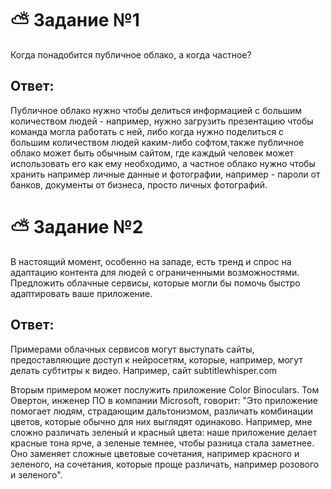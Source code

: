 # :partly_sunny: Задание №1

Когда понадобится публичное облако, а когда частное?

## Ответ:

Публичное облако нужно чтобы делиться информацией с большим количеством людей - например, нужно загрузить презентацию чтобы команда могла работать с ней, либо когда нужно поделиться с большим количеством людей каким-либо софтом,также публичное облако может быть обычным сайтом, где каждый человек может использовать его как ему необходимо, а частное облако нужно чтобы хранить например личные данные и фотографии, например - пароли от банков, документы от бизнеса, просто личных фотографий.

# :partly_sunny: Задание №2

В настоящий момент, особенно на западе, есть тренд и спрос на адаптацию контента для людей с ограниченными возможностями. Предложить облачные сервисы, которые могли бы помочь быстро адаптировать ваше приложение.

## Ответ:


Примерами облачных сервисов могут выступать сайты, предоставляющие доступ к нейросетям, которые, например, могут делать субтитры к видео. Например, сайт subtitlewhisper.com


Вторым примером может послужить приложение Color Binoculars. Том Овертон, инженер ПО в компании Microsoft, говорит: "Это приложение помогает людям, страдающим дальтонизмом, различать комбинации цветов, которые обычно для них выглядят одинаково. Например, мне сложно различать зеленый и красный цвета: наше приложение делает красные тона ярче, а зеленые темнее, чтобы разница стала заметнее. Оно заменяет сложные цветовые сочетания, например красного и зеленого, на сочетания, которые проще различать, например розового и зеленого".
